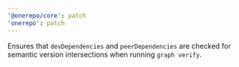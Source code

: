 ```yaml
---
'@onerepo/core': patch
'onerepo': patch
---
```


Ensures that `devDependencies` and `peerDependencies` are checked for semantic version intersections when running `graph verify`.
